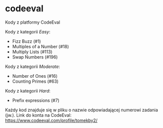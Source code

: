 # codeeval
Kody z platformy CodeEval  
  
Kody z kategorii *Easy*:  
* Fizz Buzz	(#1)
* Multiples of a Number	(#18)
* Multiply Lists (#113)
* Swap Numbers (#196)  
  
Kody z kategorii *Moderate*:  
* Number of Ones (#16)
* Counting Primes	(#63)

Kody z kategorii *Hard*:  
* Prefix expressions (#7)
  
Każdy kod znajduje się w pliku o nazwie odpowiadającej numerowi zadania (jw.). Link do konta na CodeEval: https://www.codeeval.com/profile/tomekby2/
